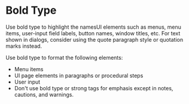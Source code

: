 ﻿# Bold Type 

Use bold type to highlight the namesUI elements such as menus, menu items, user-input field labels, button names, window titles, etc. For text shown in dialogs, consider using the quote paragraph style or quotation marks instead.

Use bold type to format the following elements:

* Menu items
* UI page elements in paragraphs or procedural steps
* User input
* Don't use bold type or strong tags for emphasis except in notes, cautions, and warnings.
